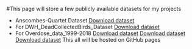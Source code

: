 

 
#This page will store a few publicly available datasets for my projects
* Anscombes-Quartet Dataset [Download dataset](/Datasets/anscombes-quartet.xlsx)
* For DWH_DeadCollectedBirds_Dataset [Download dataset](/Datasets/DWH_DeadCollectedBirds_Dataset.xlsx)
* For Overdose_data_1999-2018 [Download dataset](/Datasets/Overdose_data_1999-2018.xlsx)
[Download dataset](/Datasets/)
[Download dataset](/Datasets/)
This all will be hosted on GitHub pages

